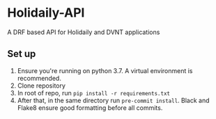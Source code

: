 # Holidaily-API
A DRF based API for Holidaily and DVNT applications

## Set up
1. Ensure you're running on python 3.7. A virtual environment is recommended.
2. Clone repository
3. In root of repo, run `pip install -r requirements.txt`
4. After that, in the same directory run `pre-commit install`. Black and Flake8 ensure good formatting before all commits.